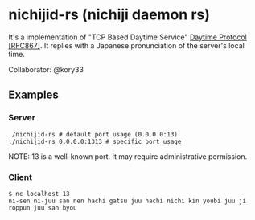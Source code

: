 # nichijid-rs (nichiji daemon rs)

It's a implementation of "TCP Based Daytime Service" [Daytime Protocol [RFC867]](https://datatracker.ietf.org/doc/html/rfc867).
It replies with a Japanese pronunciation of the server's local time.

Collaborator: @kory33

## Examples

### Server

```
./nichijid-rs # default port usage (0.0.0.0:13)
./nichijid-rs 0.0.0.0:1313 # specific port usage
```

NOTE: 13 is a well-known port. It may require administrative permission.

### Client

```
$ nc localhost 13
ni-sen ni-juu san nen hachi gatsu juu hachi nichi kin youbi juu ji roppun juu san byou
```
